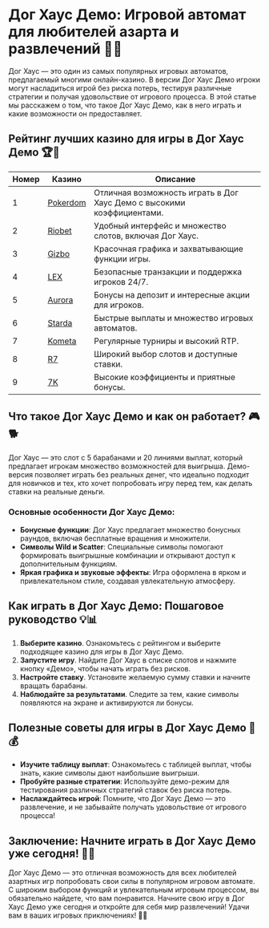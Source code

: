 # Дог Хаус Демо: Игровой автомат для любителей азарта и развлечений 🎰🐶

Дог Хаус — это один из самых популярных игровых автоматов, предлагаемый многими онлайн-казино. В версии Дог Хаус Демо игроки могут насладиться игрой без риска потерь, тестируя различные стратегии и получая удовольствие от игрового процесса. В этой статье мы расскажем о том, что такое Дог Хаус Демо, как в него играть и какие возможности он предоставляет.

## Рейтинг лучших казино для игры в Дог Хаус Демо 🏆🌟

| Номер | Казино | Описание |
|-------|--------|----------|
| 1 | [Pokerdom](https://brandplay.link/4k77v2yx) | Отличная возможность играть в Дог Хаус Демо с высокими коэффициентами. |
| 2 | [Riobet](https://brandplay.link/7xBLTPyj) | Удобный интерфейс и множество слотов, включая Дог Хаус. |
| 3 | [Gizbo](https://brandplay.link/bprXw4YV) | Красочная графика и захватывающие функции игры. |
| 4 | [LEX](https://brandplay.link/zW4hdDFV) | Безопасные транзакции и поддержка игроков 24/7. |
| 5 | [Aurora](https://10trafic-stat2.com/click/668546556bcc6313411604bd/6766/13032/subaccount) | Бонусы на депозит и интересные акции для игроков. |
| 6 | [Starda](https://brandplay.link/fB7xwRFL) | Быстрые выплаты и множество игровых автоматов. |
| 7 | [Kometa](https://brandplay.link/8ZymQJV8) | Регулярные турниры и высокий RTP. |
| 8 | [R7](https://brandplay.link/bMd3Yjsw) | Широкий выбор слотов и доступные ставки. |
| 9 | [7K](https://brandplay.link/BvQyFShp) | Высокие коэффициенты и приятные бонусы. |

## Что такое Дог Хаус Демо и как он работает? 🎮🐕

Дог Хаус — это слот с 5 барабанами и 20 линиями выплат, который предлагает игрокам множество возможностей для выигрыша. Демо-версия позволяет играть без реальных денег, что идеально подходит для новичков и тех, кто хочет попробовать игру перед тем, как делать ставки на реальные деньги.

### Основные особенности Дог Хаус Демо:

- **Бонусные функции**: Дог Хаус предлагает множество бонусных раундов, включая бесплатные вращения и множители.
- **Символы Wild и Scatter**: Специальные символы помогают формировать выигрышные комбинации и открывают доступ к дополнительным функциям.
- **Яркая графика и звуковые эффекты**: Игра оформлена в ярком и привлекательном стиле, создавая увлекательную атмосферу.

## Как играть в Дог Хаус Демо: Пошаговое руководство 💡📊

1. **Выберите казино**. Ознакомьтесь с рейтингом и выберите подходящее казино для игры в Дог Хаус Демо.
2. **Запустите игру**. Найдите Дог Хаус в списке слотов и нажмите кнопку «Демо», чтобы начать играть без рисков.
3. **Настройте ставку**. Установите желаемую сумму ставки и начните вращать барабаны.
4. **Наблюдайте за результатами**. Следите за тем, какие символы появляются на экране и активируются ли бонусы.

## Полезные советы для игры в Дог Хаус Демо 🐾💰

- **Изучите таблицу выплат**: Ознакомьтесь с таблицей выплат, чтобы знать, какие символы дают наибольшие выигрыши.
- **Пробуйте разные стратегии**: Используйте демо-режим для тестирования различных стратегий ставок без риска потерь.
- **Наслаждайтесь игрой**: Помните, что Дог Хаус Демо — это развлечение, и не забывайте получать удовольствие от игрового процесса!

## Заключение: Начните играть в Дог Хаус Демо уже сегодня! 🌟🍀

Дог Хаус Демо — это отличная возможность для всех любителей азартных игр попробовать свои силы в популярном игровом автомате. С широким выбором функций и увлекательным игровым процессом, вы обязательно найдете, что вам понравится. Начните свою игру в Дог Хаус Демо уже сегодня и откройте для себя мир развлечений! Удачи вам в ваших игровых приключениях! 🎉✨
